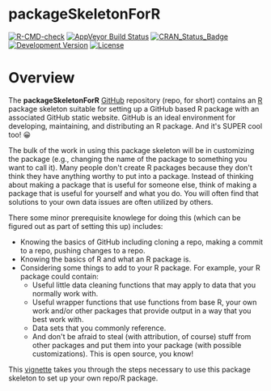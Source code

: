 packageSkeletonForR
===========

[![R-CMD-check](https://github.com/CenterForAssessment/packageSkeletonForR/workflows/R-CMD-check/badge.svg)](https://github.com/CenterForAssessment/packageSkeletonForR/actions)
[![AppVeyor Build Status](https://ci.appveyor.com/api/projects/status/github/centerforassessment/packageSkeletonForR?branch=master&svg=true)](https://ci.appveyor.com/project/centerforassessment/packageSkeletonForR)
[![CRAN_Status_Badge](http://www.r-pkg.org/badges/version/packageSkeletonForR)](http://cran.r-project.org/package=packageSkeletonForR)
[![Development Version](https://img.shields.io/badge/devel-0.0--0.1-brightgreen.svg)](https://github.com/CenterForAssessment/packageSkeletonForR)
[![License](http://img.shields.io/badge/license-GPL%203-brightgreen.svg?style=flat)](https://github.com/CenterForAssessment/packageSkeletonForR/blob/master/LICENSE.md)


# Overview

The **packageSkeletonForR** [GitHub](www.github.com) repository (repo, for short) contains an [R](https://cran.r-project.org/) package skeleton
suitable for setting up a GitHub based R package with an associated GitHub static website. GitHub is an ideal environment for developing,
maintaining, and distributing an R package. And it's SUPER cool too! 😀

The bulk of the work in using this package skeleton will be in customizing the package (e.g., changing the name of the package to something you
want to call it). Many people don't create R packages because they don't think they have anything worthy to put into a package. Instead of thinking
about making a package that is useful for someone else, think of making a package that is useful for yourself and what you do. You will often find
that solutions to your own data issues are often utilized by others.

There some minor prerequisite knowlege for doing this (which can be figured out as part of setting this up) includes:

* Knowing the basics of GitHub including cloning a repo, making a commit to a repo, pushing changes to a repo.
* Knowing the basics of R and what an R package is.
* Considering some things to add to your R package. For example, your R package could contain:
   - Useful little data cleaning functions that may apply to data that you normally work with.
   - Useful wrapper functions that use functions from base R, your own work and/or other packages that provide output in a way that you best work with.
   - Data sets that you commonly reference.
   - And don't be afraid to steal (with attribution, of course) stuff from other packages and put them into your package (with possible customizations). This is open source, you know!

This [vignette](https://centerforassessment.github.io/packageSkeletonForR/articles/packageSkeletonForR.html) takes you through the steps necessary to use this package skeleton to set up your own repo/R package.
